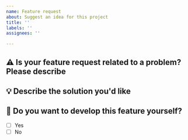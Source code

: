 ```yaml
---
name: Feature request
about: Suggest an idea for this project
title: ''
labels: ''
assignees: ''

---
```


## ⚠️ Is your feature request related to a problem? Please describe
<!-- A clear and concise description of what the problem is. Ex. I'm always frustrated when [...] -->

## 💡 Describe the solution you'd like
<!-- A clear and concise description of what you want to happen. -->

## 🤚 Do you want to develop this feature yourself?
<!-- Put an `x` symbol into braces of desired choice. -->
- [ ] Yes
- [ ] No
